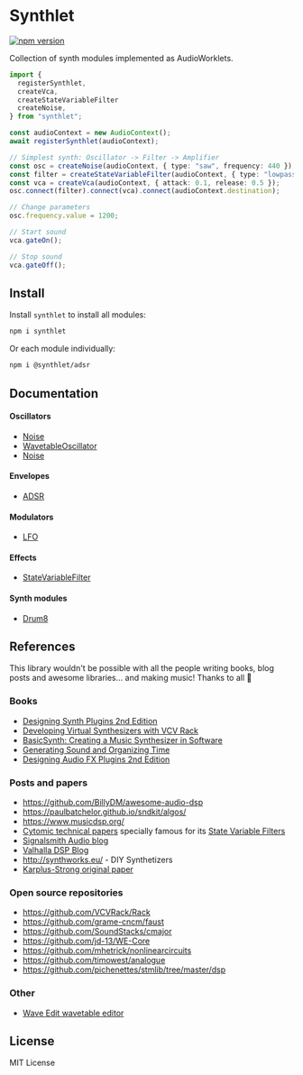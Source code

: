 # Synthlet

[![npm version](https://img.shields.io/npm/v/synthlet)](https://www.npmjs.com/package/synthlet)

Collection of synth modules implemented as AudioWorklets.

```ts
import {
  registerSynthlet,
  createVca,
  createStateVariableFilter
  createNoise,
} from "synthlet";

const audioContext = new AudioContext();
await registerSynthlet(audioContext);

// Simplest synth: Oscillator -> Filter -> Amplifier
const osc = createNoise(audioContext, { type: "saw", frequency: 440 });
const filter = createStateVariableFilter(audioContext, { type: "lowpass", frequency: 4000 });
const vca = createVca(audioContext, { attack: 0.1, release: 0.5 });
osc.connect(filter).connect(vca).connect(audioContext.destination);

// Change parameters
osc.frequency.value = 1200;

// Start sound
vca.gateOn();

// Stop sound
vca.gateOff();
```

## Install

Install `synthlet` to install all modules:

```bash
npm i synthlet
```

Or each module individually:

```bash
npm i @synthlet/adsr
```

## Documentation

#### Oscillators

- [Noise](/packages/polyblep-oscilllator)
- [WavetableOscillator](/packages/wavetable-oscilllator)
- [Noise](/packages/noise)

#### Envelopes

- [ADSR](/packages/adsr)

#### Modulators

- [LFO](/packages/lfo)

#### Effects

- [StateVariableFilter](/packages/state-variable-filter)

#### Synth modules

- [Drum8](/packages/drum8)

## References

This library wouldn't be possible with all the people writing books, blog posts and awesome libraries... and making music! Thanks to all 💚

### Books

- [Designing Synth Plugins 2nd Edition](https://www.willpirkle.com/)
- [Developing Virtual Synthesizers with VCV Rack](https://www.routledge.com/Developing-Virtual-Synthesizers-with-VCV-Rack/Gabrielli/p/book/9780367077730)
- [BasicSynth: Creating a Music Synthesizer in Software](http://basicsynth.com/)
- [Generating Sound and Organizing Time](https://cycling74.com/books/go)
- [Designing Audio FX Plugins 2nd Edition](https://www.willpirkle.com/)

### Posts and papers

- https://github.com/BillyDM/awesome-audio-dsp
- https://paulbatchelor.github.io/sndkit/algos/
- https://www.musicdsp.org/
- [Cytomic technical papers](https://cytomic.com/technical-papers/) specially famous for its [State Variable Filters](https://cytomic.com/files/dsp/SvfLinearTrapOptimised2.pdf)
- [Signalsmith Audio blog](https://signalsmith-audio.co.uk/writing/)
- [Valhalla DSP Blog](https://valhalladsp.com/category/learn/plugin-design-learn/)
- http://synthworks.eu/ - DIY Synthetizers
- [Karplus-Strong original paper](https://users.soe.ucsc.edu/~karplus/papers/digitar.pdf)

### Open source repositories

- https://github.com/VCVRack/Rack
- https://github.com/grame-cncm/faust
- https://github.com/SoundStacks/cmajor
- https://github.com/jd-13/WE-Core
- https://github.com/mhetrick/nonlinearcircuits
- https://github.com/timowest/analogue
- https://github.com/pichenettes/stmlib/tree/master/dsp

### Other

- [Wave Edit wavetable editor](https://waveeditonline.com/)

## License

MIT License
